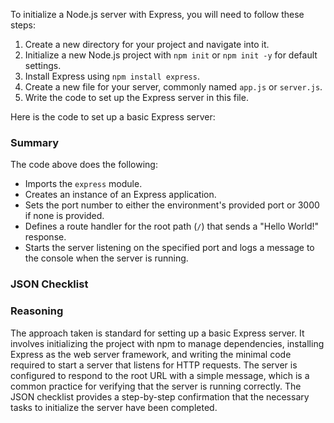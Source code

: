 To initialize a Node.js server with Express, you will need to follow these steps:

1. Create a new directory for your project and navigate into it.
2. Initialize a new Node.js project with `npm init` or `npm init -y` for default settings.
3. Install Express using `npm install express`.
4. Create a new file for your server, commonly named `app.js` or `server.js`.
5. Write the code to set up the Express server in this file.

Here is the code to set up a basic Express server:


### Summary

The code above does the following:

- Imports the `express` module.
- Creates an instance of an Express application.
- Sets the port number to either the environment's provided port or 3000 if none is provided.
- Defines a route handler for the root path (`/`) that sends a "Hello World!" response.
- Starts the server listening on the specified port and logs a message to the console when the server is running.

### JSON Checklist


### Reasoning

The approach taken is standard for setting up a basic Express server. It involves initializing the project with npm to manage dependencies, installing Express as the web server framework, and writing the minimal code required to start a server that listens for HTTP requests. The server is configured to respond to the root URL with a simple message, which is a common practice for verifying that the server is running correctly. The JSON checklist provides a step-by-step confirmation that the necessary tasks to initialize the server have been completed.